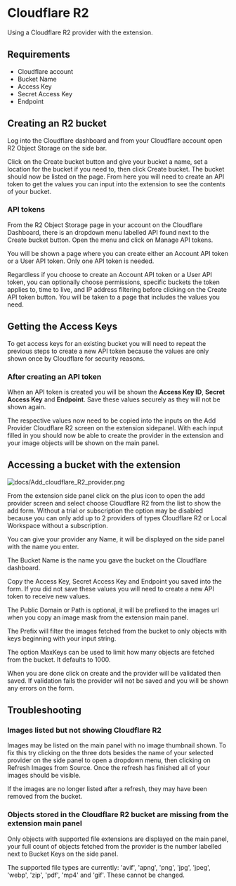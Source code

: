 # Cloudflare R2

Using a Cloudflare R2 provider with the extension.

## Requirements

- Cloudflare account
- Bucket Name
- Access Key
- Secret Access Key
- Endpoint

## Creating an R2 bucket

Log into the Cloudflare dashboard and from your Cloudflare account open R2 Object Storage on the side bar.

Click on the Create bucket button and give your bucket a name, set a location for the bucket if you need to, then click Create bucket. The bucket should now be listed on the page. From here you will need to create an API token to get the values you can input into the extension to see the contents of your bucket.

### API tokens

From the R2 Object Storage page in your account on the Cloudflare Dashboard, there is an dropdown menu labelled API found next to the Create bucket button. Open the menu and click on Manage API tokens.

You will be shown a page where you can create either an Account API token or a User API token. Only one API token is needed.

Regardless if you choose to create an Account API token or a User API token, you can optionally choose permissions, specific buckets the token applies to, time to live, and IP address filtering before clicking on the Create API token button. You will be taken to a page that includes the values you need.

## Getting the Access Keys

To get access keys for an existing bucket you will need to repeat the previous steps to create a new API token because the values are only shown once by Cloudflare for security reasons.

### After creating an API token

When an API token is created you will be shown the **Access Key ID**, **Secret Access Key** and **Endpoint**. Save these values securely as they will not be shown again.

The respective values now need to be copied into the inputs on the Add Provider Cloudflare R2 screen on the extension sidepanel. With each input filled in you should now be able to create the provider in the extension and your image objects will be shown on the main panel.

## Accessing a bucket with the extension

![docs/Add_cloudflare_R2_provider.png](https://images.azydeco.com/docs/Add_cloudflare_R2_provider.png)

From the extension side panel click on the plus icon to open the add provider screen and select choose Cloudflare R2 from the list to show the add form. Without a trial or subscription the option may be disabled because you can only add up to 2 providers of types Cloudflare R2 or Local Workspace without a subscription.

You can give your provider any Name, it will be displayed on the side panel with the name you enter.

The Bucket Name is the name you gave the bucket on the Cloudflare dashboard.

Copy the Access Key, Secret Access Key and Endpoint you saved into the form. If you did not save these values you will need to create a new API token to receive new values.

The Public Domain or Path is optional, it will be prefixed to the images url when you copy an image mask from the extension main panel.

The Prefix will filter the images fetched from the bucket to only objects with keys beginning with your input string.

The option MaxKeys can be used to limit how many objects are fetched from the bucket. It defaults to 1000.

When you are done click on create and the provider will be validated then saved. If validation fails the provider will not be saved and you will be shown any errors on the form.

## Troubleshooting

### Images listed but not showing Cloudflare R2

Images may be listed on the main panel with no image thumbnail shown. To fix this try clicking on the three dots besides the name of your selected provider on the side panel to open a dropdown menu, then clicking on Refresh Images from Source. Once the refresh has finished all of your images should be visible.

If the images are no longer listed after a refresh, they may have been removed from the bucket.

### Objects stored in the Cloudflare R2 bucket are missing from the extension main panel

Only objects with supported file extensions are displayed on the main panel, your full count of objects fetched from the provider is the number labelled next to Bucket Keys on the side panel.

The supported file types are currently: 'avif', 'apng', 'png', 'jpg', 'jpeg', 'webp', 'zip', 'pdf', 'mp4' and 'gif'. These cannot be changed.
